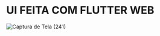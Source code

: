 # UI FEITA COM FLUTTER WEB


![Captura de Tela (241)](https://user-images.githubusercontent.com/47059370/57531428-5a794700-7331-11e9-83cd-9a77e546176f.png)
